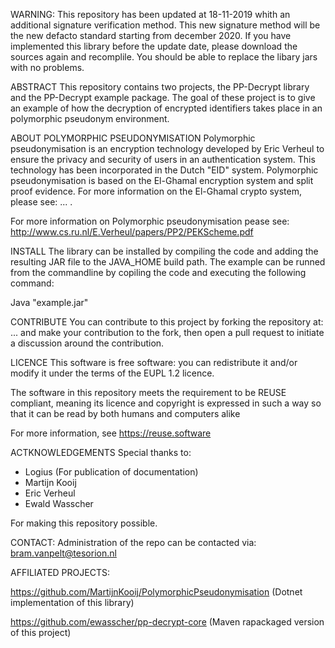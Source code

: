 WARNING: This repository has been updated at 18-11-2019 whith an additional signature verification method. This new signature method will be the new defacto standard starting from december 2020. If you have implemented this library before the update date, please download the sources again and recomplile. You should be able to replace the libary jars with no problems.

ABSTRACT
This repository contains two projects, the PP-Decrypt library and the PP-Decrypt example package. 
The goal of these project is to give an example of how the decryption of encrypted identifiers takes 
place in an polymorphic pseudonym environment. 

ABOUT POLYMORPHIC PSEUDONYMISATION
Polymorphic pseudonymisation is an encryption technology developed by Eric Verheul to ensure the 
privacy and security of users in an authentication system. This technology has been incorporated 
in the Dutch "EID" system. Polymorphic pseudonymisation is based on the El-Ghamal encryption system
and split proof evidence. For more information on the El-Ghamal crypto system, please see: ... .

For more information on Polymorphic pseudonymisation pease see: http://www.cs.ru.nl/E.Verheul/papers/PP2/PEKScheme.pdf

INSTALL
The library can be installed by compiling the code and adding the resulting JAR file to the JAVA_HOME build path.
The example can be runned from the commandline by copiling the code and executing the following command:

Java "example.jar"

CONTRIBUTE
You can contribute to this project by forking the repository at: ... and make your contribution to the fork,
then open a pull request to initiate a discussion around the contribution.

LICENCE
This software is free software: you can redistribute it and/or modify it under the terms of the EUPL 1.2
licence. 

The software in this repository meets the requirement to be REUSE compliant, meaning its licence and copyright
is expressed in such a way so that it can be read by both humans and computers alike

For more information, see https://reuse.software

ACTKNOWLEDGEMENTS
Special thanks to:

- Logius (For publication of documentation)
- Martijn Kooij
- Eric Verheul
- Ewald Wasscher

For making this repository possible.

CONTACT:
Administration of the repo can be contacted via: bram.vanpelt@tesorion.nl

AFFILIATED PROJECTS:

https://github.com/MartijnKooij/PolymorphicPseudonymisation (Dotnet implementation of this library)

https://github.com/ewasscher/pp-decrypt-core (Maven rapackaged version of this project)
